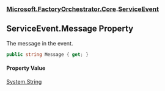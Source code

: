 ### [Microsoft.FactoryOrchestrator.Core](Microsoft_FactoryOrchestrator_Core.md 'Microsoft.FactoryOrchestrator.Core').[ServiceEvent](ServiceEvent.md 'Microsoft.FactoryOrchestrator.Core.ServiceEvent')
## ServiceEvent.Message Property
The message in the event.  
```csharp
public string Message { get; }
```
#### Property Value
[System.String](https://docs.microsoft.com/en-us/dotnet/api/System.String 'System.String')
